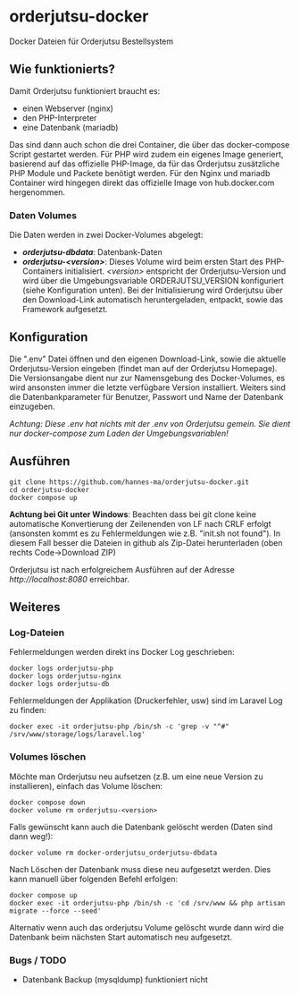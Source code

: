 # orderjutsu-docker
Docker Dateien für Orderjutsu Bestellsystem

## Wie funktionierts?
Damit Orderjutsu funktioniert braucht es:
  * einen Webserver (nginx)
  * den PHP-Interpreter
  * eine Datenbank (mariadb)

Das sind dann auch schon die drei Container, die über das docker-compose Script gestartet werden.
Für PHP wird zudem ein eigenes Image generiert, basierend auf das offizielle PHP-Image, da für das Orderjutsu zusätzliche PHP Module und Packete benötigt werden.
Für den Nginx und mariadb Container wird hingegen direkt das offizielle Image von hub.docker.com hergenommen. 

### Daten Volumes

Die Daten werden in zwei Docker-Volumes abgelegt:
  * ***orderjutsu-dbdata***: Datenbank-Daten
  * ***orderjutsu-\<version\>***: Dieses Volume wird beim ersten Start des PHP-Containers initialisiert. *\<version\>* entspricht der Orderjutsu-Version und wird über die Umgebungsvariable ORDERJUTSU_VERSION konfiguriert (siehe Konfiguration unten). Bei der Initialisierung wird Orderjutsu über den Download-Link automatisch heruntergeladen, entpackt, sowie das Framework aufgesetzt. 

## Konfiguration
Die ".env" Datei öffnen und den eigenen Download-Link, sowie die aktuelle Orderjutsu-Version eingeben (findet man auf der Orderjutsu Homepage). Die Versionsangabe dient nur zur Namensgebung des Docker-Volumes, es wird ansonsten immer die letzte verfügbare Version installiert.
Weiters sind die Datenbankparameter für Benutzer, Passwort und Name der Datenbank einzugeben.

*Achtung: Diese .env hat nichts mit der .env von Orderjutsu gemein. Sie dient nur docker-compose zum Laden der Umgebungsvariablen!*

## Ausführen
```
git clone https://github.com/hannes-ma/orderjutsu-docker.git
cd orderjutsu-docker
docker compose up
```
**Achtung bei Git unter Windows**: Beachten dass bei git clone keine automatische Konvertierung der Zeilenenden von LF nach CRLF erfolgt (ansonsten kommt es zu Fehlermeldungen wie z.B. "init.sh not found"). In diesem Fall besser die Dateien in github als Zip-Datei herunterladen (oben rechts Code->Download ZIP)

Orderjutsu ist nach erfolgreichem Ausführen auf der Adresse *http://localhost:8080* erreichbar.

## Weiteres

### Log-Dateien
 
Fehlermeldungen werden direkt ins Docker Log geschrieben:
```
docker logs orderjutsu-php
docker logs orderjutsu-nginx
docker logs orderjutsu-db
```

Fehlermeldungen der Applikation (Druckerfehler, usw) sind im Laravel Log zu finden:
```
docker exec -it orderjutsu-php /bin/sh -c 'grep -v "^#" /srv/www/storage/logs/laravel.log'
``` 

### Volumes löschen

Möchte man Orderjutsu neu aufsetzen (z.B. um eine neue Version zu installieren), einfach das Volume löschen:
```
docker compose down
docker volume rm orderjutsu-<version>
```

Falls gewünscht kann auch die Datenbank gelöscht werden (Daten sind dann weg!):
```
docker volume rm docker-orderjutsu_orderjutsu-dbdata
```
Nach Löschen der Datenbank muss diese neu aufgesetzt werden. Dies kann manuell über folgenden Befehl erfolgen:
```
docker compose up
docker exec -it orderjutsu-php /bin/sh -c 'cd /srv/www && php artisan migrate --force --seed'
```
Alternativ wenn auch das orderjutsu Volume gelöscht wurde dann wird die Datenbank beim nächsten Start automatisch neu aufgesetzt.

### Bugs / TODO
 - Datenbank Backup (mysqldump) funktioniert nicht

 
